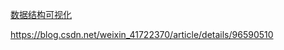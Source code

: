 [数据结构可视化](https://www.cs.usfca.edu/~galles/visualization/Algorithms.html)



https://blog.csdn.net/weixin_41722370/article/details/96590510